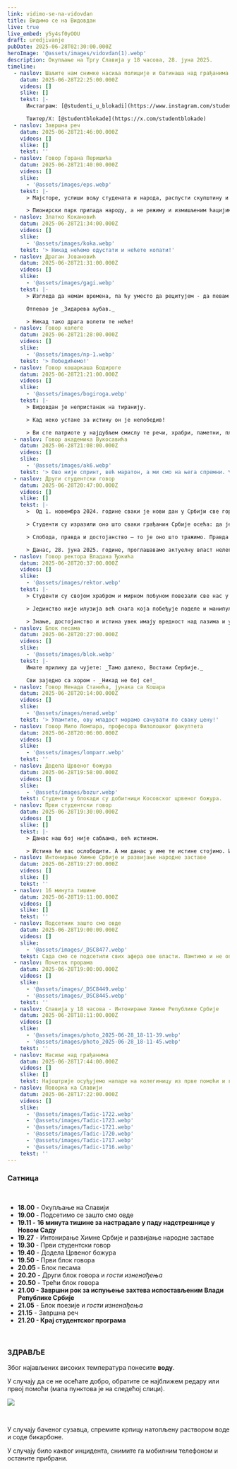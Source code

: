 ```yaml
---
link: vidimo-se-na-vidovdan
title: Видимо се на Видовдан
live: true
live_embed: y5y4sf0yOOU
draft: uredjivanje
pubDate: 2025-06-28T02:30:00.000Z
heroImage: '@assets/images/vidovdan(1).webp'
description: Окупљање на Тргу Славија у 18 часова, 28. јуна 2025.
timeline:
  - naslov: Шаљите нам снимке насиља полиције и батинаша над грађанима на друштвене мреже студената у блокади
    datum: 2025-06-28T22:25:00.000Z
    videos: []
    slike: []
    tekst: |-
      Инстаграм: [@studenti_u_blokadi](https://www.instagram.com/studenti_u_blokadi/)

      Твитер/X: [@studentblokade](https://x.com/studentblokade)
  - naslov: Завршна реч
    datum: 2025-06-28T21:46:00.000Z
    videos: []
    slike: []
    tekst: ''
  - naslov: Говор Горана Перишића
    datum: 2025-06-28T21:40:00.000Z
    videos: []
    slike:
      - '@assets/images/eps.webp'
    tekst: |-
      > Мајсторе, услиши вољу студената и народа, распусти скупштину и распиши изборе!

      > Пионирски парк припада народу, а не режиму и измишљеним ћацијима који хоће да уче!
  - naslov: Златко Кокановић
    datum: 2025-06-28T21:34:00.000Z
    videos: []
    slike:
      - '@assets/images/koka.webp'
    tekst: '> Никад нећемо одустати и нећете копати!'
  - naslov: Драган Јовановић
    datum: 2025-06-28T21:31:00.000Z
    videos: []
    slike:
      - '@assets/images/gagi.webp'
    tekst: |-
      > Изгледа да немам времена, па ћу уместо да рецитујем - да певам!

      Отпевао је _Зидарева љубав._

      > Никад тако драга волети те неће!
  - naslov: Говор колегe
    datum: 2025-06-28T21:28:00.000Z
    videos: []
    slike:
      - '@assets/images/np-1.webp'
    tekst: '> Победићемо!'
  - naslov: Говор кошаркаша Бодироге
    datum: 2025-06-28T21:21:00.000Z
    videos: []
    slike:
      - '@assets/images/bogiroga.webp'
    tekst: |-
      > Видовдан је непристанак на тиранију.

      > Кад неко устане за истину он је непобедив!

      > Ви сте патриоте у најдубљем смислу те речи, храбри, паметни, племенити, достојанствени. Ви сте оно најбоље што Србија има!
  - naslov: Говор академика Вукосавића
    datum: 2025-06-28T21:08:00.000Z
    videos: []
    slike:
      - '@assets/images/ak6.webp'
    tekst: '> Ово није спринт, већ маратон, а ми смо на њега спремни. Честитам вам улазак у другу фазу наше борбе!'
  - naslov: Други студентски говор
    datum: 2025-06-28T20:47:00.000Z
    videos: []
    slike: []
    tekst: |-
      >  Од 1. новембра 2024. године сваки је нови дан у Србији све гори од претходног. Трагедија на тек реновираној железничкој станици у Новом Саду, није случајност - То је последица! Последица година немара, отимачине, партијске подобности и прања новца. ТО ВИШЕ НЕЋЕМО ТРПЕТИ!

      > Студенти су изразили оно што сваки грађанин Србије осећа: да је довољно. Да више не пристајемо на корупцију, непотизам, издају Косова и Метохије, распродају ресурса и кршење Устава РЕПУБЛИКЕ СРБИЈЕ. ВЛАСТ НАРУШАВА НАЦИОНАЛНО ЈЕДИНСТВО.

      > Слобода, правда и достојанство — то је оно што тражимо. Правда је у овој земљи кренула по своје 1. новембра прошле године - кад правда крене, нема те силе која ће је зауставити!

      > Данас, 28. јуна 2025. године, проглашавамо актуелну власт нелегитимном
  - naslov: Говор ректора Владана Ђокића
    datum: 2025-06-28T20:37:00.000Z
    videos: []
    slike:
      - '@assets/images/rektor.webp'
    tekst: |-
      > Студенти су својом храбром и мирном побуном повезали све нас у заједничку искру.

      > Јединство није илузија већ снага која побеђује поделе и манипулације.

      > Знање, достојанство и истина увек имају вредност над лазима и уценама.
  - naslov: Блок песама
    datum: 2025-06-28T20:27:00.000Z
    videos: []
    slike:
      - '@assets/images/blok.webp'
    tekst: |-
      Имате прилику да чујете: _Тамо далеко, Востани Сербије._

      Сви заједно са хором - _Никад не бој се!_
  - naslov: Говор Ненада Станића, јунака са Кошара
    datum: 2025-06-28T20:14:00.000Z
    videos: []
    slike:
      - '@assets/images/nenad.webp'
    tekst: '> Упамтите, ову младост морамо сачувати по сваку цену!'
  - naslov: Говор Мило Ломпара, професора Филолошког факултета
    datum: 2025-06-28T20:06:00.000Z
    videos: []
    slike:
      - '@assets/images/lomparr.webp'
    tekst: ''
  - naslov: Додела Црвеног божура
    datum: 2025-06-28T19:58:00.000Z
    videos: []
    slike:
      - '@assets/images/bozur.webp'
    tekst: Студенти у блокади су добитници Косовског црвеног божура.
  - naslov: Први студентски говор
    datum: 2025-06-28T19:30:00.000Z
    videos: []
    slike: []
    tekst: |-
      > Данас наш бој није сабљама, већ истином.

      > Истина ће вас ослободити. А ми данас у име те истине стојимо. И боримо се. Не мржњом. Не силом. Већ слогом, истрајношћу, правдом и љубављу према овој земљи.
  - naslov: Интонирање Химне Србије и развијање народне заставе
    datum: 2025-06-28T19:27:00.000Z
    videos: []
    slike: []
    tekst: ''
  - naslov: 16 минута тишине
    datum: 2025-06-28T19:11:00.000Z
    videos: []
    slike: []
    tekst: ''
  - naslov: Подсетник зашто смо овде
    datum: 2025-06-28T19:00:00.000Z
    videos: []
    slike:
      - '@assets/images/_DSC8477.webp'
    tekst: Сада смо се подсетили свих афера ове власти. Памтимо и не опраштамо жртве.
  - naslov: Почетак прорама
    datum: 2025-06-28T19:00:00.000Z
    videos: []
    slike:
      - '@assets/images/_DSC8449.webp'
      - '@assets/images/_DSC8445.webp'
    tekst: ''
  - naslov: Славија у 18 часова - Интонирање Химне Републике Србије
    datum: 2025-06-28T18:11:00.000Z
    videos: []
    slike:
      - '@assets/images/photo_2025-06-28_18-11-39.webp'
      - '@assets/images/photo_2025-06-28_18-11-45.webp'
    tekst: ''
  - naslov: Насиље над грађанима
    datum: 2025-06-28T17:44:00.000Z
    videos: []
    slike: []
    tekst: Најоштрије осуђујемо нападе на колегиницу из прве помоћи и грађане који су из Обреновца кренули на протест,  а нападнути код Сајма.
  - naslov: Поворка ка Славији
    datum: 2025-06-28T17:22:00.000Z
    videos: []
    slike:
      - '@assets/images/Tadic-1722.webp'
      - '@assets/images/Tadic-1723.webp'
      - '@assets/images/Tadic-1721.webp'
      - '@assets/images/Tadic-1720.webp'
      - '@assets/images/Tadic-1717.webp'
      - '@assets/images/Tadic-1716.webp'
    tekst: ''
---
```

### Сатница

‎ 

- **18.00** - Окупљање на Славији
- **19.00&#32;**- Подсетимо се зашто смо овде
- **19.11 -** **16 минута тишине за настрадале у паду надстрешнице у Новом Саду** 
- **19.27** - Интонирање Химне Србије и развијање народне заставе
- **19.30&#32;**- Први студентски говор
- **19.40** - Додела Црвеног божура
- **19.50** - Први блок говора
- **20.05&#32;**- Блок песама
- **20.20** - Други блок говора и _гости изненађења_
- **20.50** - Трећи блок говора
- **21.00 - Завршни рок за испуњење захтева испостављеним Влади Републике Србије**
- **21.05** - Блок поезије и _гости изненађења_
- **21.15** - Завршна реч
- **21.20 - Крај студентског програма**

**‎&#32;**

### ЗДРАВЉЕ

Због најављених високих температура понесите **воду**.

У случају да се не осећате добро, обратите се најближем редару или првој помоћи (мапа пунктова је на следећој слици).

![](@assets/images/prvapomoc.webp)

‎ 

У случају баченог сузавца, спремите крпицу натопљену раствором воде и соде бикарбоне.

У случају било каквог инцидента, снимите га мобилним телефоном и останите прибрани.
